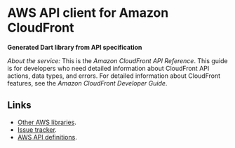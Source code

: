 # AWS API client for Amazon CloudFront

**Generated Dart library from API specification**

*About the service:*
This is the <i>Amazon CloudFront API Reference</i>. This guide is for
developers who need detailed information about CloudFront API actions, data
types, and errors. For detailed information about CloudFront features, see
the <i>Amazon CloudFront Developer Guide</i>.

## Links

- [Other AWS libraries](https://github.com/agilord/aws_client/tree/master/generated).
- [Issue tracker](https://github.com/agilord/aws_client/issues).
- [AWS API definitions](https://github.com/aws/aws-sdk-js/tree/master/apis).
